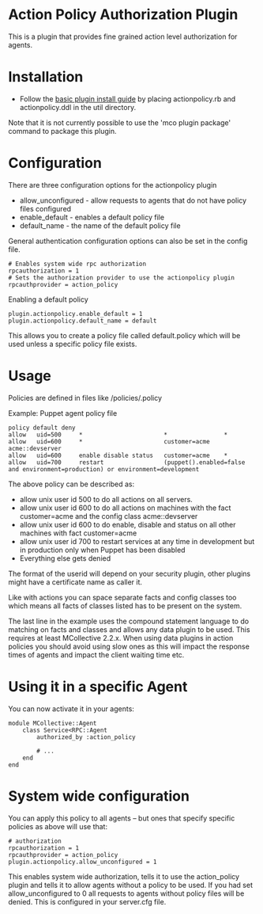 Action Policy Authorization Plugin
=============================

This is a plugin that provides fine grained action level authorization for agents.

Installation
=============================

  * Follow the [basic plugin install guide](http://projects.puppetlabs.com/projects/mcollective-plugins/wiki/InstalingPlugins) by placing actionpolicy.rb
    and actionpolicy.ddl in the util directory.

Note that it is not currently possible to use the 'mco plugin package' command to package this plugin.

Configuration
=============================

There are three configuration options for the actionpolicy plugin

  * allow_unconfigured - allow requests to agents that do not have policy files configured
  * enable_default - enables a default policy file
  * default_name - the name of the default policy file

General authentication configuration options can also be set in the config file.

    # Enables system wide rpc authorization
    rpcauthorization = 1
    # Sets the authorization provider to use the actionpolicy plugin
    rpcauthprovider = action_policy

Enabling a default policy

    plugin.actionpolicy.enable_default = 1
    plugin.actionpolicy.default_name = default

This allows you to create a policy file called default.policy which will be used unless a specific policy file exists.

Usage
=============================

Policies are defined in files like <configdir>/policies/<agent>.policy

Example: Puppet agent policy file

    policy default deny
    allow   uid=500     *                       *                *
    allow   uid=600     *                       customer=acme    acme::devserver
    allow   uid=600     enable disable status   customer=acme    *
    allow   uid=700     restart                 (puppet().enabled=false and environment=production) or environment=development

The above policy can be described as:

  * allow unix user id 500 to do all actions on all servers.
  * allow unix user id 600 to do all actions on machines with the fact customer=acme and the config class acme::devserver
  * allow unix user id 600 to do enable, disable and status on all other machines with fact customer=acme
  * allow unix user id 700 to restart services at any time in development but in production only when Puppet has been disabled
  * Everything else gets denied

The format of the userid will depend on your security plugin, other plugins might have a certificate name as caller it.

Like with actions you can space separate facts and config classes too which means all facts of classes listed has to be present on the system.

The last line in the example uses the compound statement language to do matching on facts and classes and allows any data plugin to be used.
This requires at least MCollective 2.2.x. When using data plugins in action policies you should avoid using slow ones as this will impact
the response times of agents and impact the client waiting time etc.

Using it in a specific Agent
=============================

You can now activate it in your agents:

    module MCollective::Agent
        class Service<RPC::Agent
            authorized_by :action_policy

            # ...
        end
    end


System wide configuration
=============================

You can apply this policy to all agents – but ones that specify specific policies as above will use that:

    # authorization
    rpcauthorization = 1
    rpcauthprovider = action_policy
    plugin.actionpolicy.allow_unconfigured = 1

This enables system wide authorization, tells it to use the action_policy plugin and tells it to allow agents without a policy to be used.
If you had set allow_unconfigured to 0 all requests to agents without policy files will be denied. This is configured in your server.cfg file.
